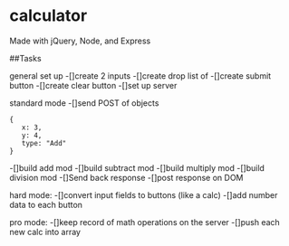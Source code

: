 # calculator
Made with jQuery, Node, and Express

##Tasks

general set up
-[]create 2 inputs
-[]create drop list of 
-[]create submit button
-[]create clear button
-[]set up server

standard mode
-[]send POST of objects
```
{
   x: 3,
   y: 4,
   type: "Add"
}

```
-[]build add mod
-[]build subtract mod
-[]build multiply mod
-[]build division mod
-[]Send back response
-[]post response on DOM

hard mode:
-[]convert input fields to buttons (like a calc)
-[]add number data to each button

pro mode:
-[]keep record of math operations on the server
-[]push each new calc into array
